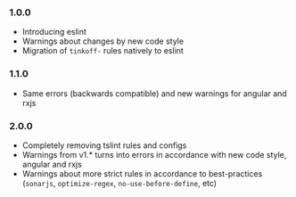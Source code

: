 ### 1.0.0

-   Introducing eslint
-   Warnings about changes by new code style
-   Migration of `tinkoff-` rules natively to eslint

### 1.1.0

-   Same errors (backwards compatible) and new warnings for angular and rxjs

### 2.0.0

-   Completely removing tslint rules and configs
-   Warnings from v1.\* turns into errors in accordance with new code style, angular and rxjs
-   Warnings about more strict rules in accordance to best-practices (`sonarjs`, `optimize-regex`, `no-use-before-define`, etc)
